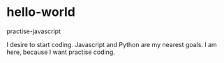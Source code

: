 # hello-world
practise-javascript

I desire to start coding. Javascript and Python are my nearest goals.
I am here, because I want practise coding.

